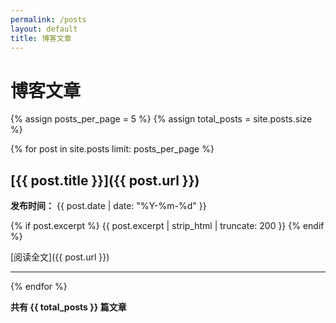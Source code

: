 ```yaml
---
permalink: /posts
layout: default
title: 博客文章
---
```


# 博客文章

{% assign posts_per_page = 5 %}
{% assign total_posts = site.posts.size %}

{% for post in site.posts limit: posts_per_page %}
## [{{ post.title }}]({{ post.url }})

**发布时间：** {{ post.date | date: "%Y-%m-%d" }}

{% if post.excerpt %}
{{ post.excerpt | strip_html | truncate: 200 }}
{% endif %}

[阅读全文]({{ post.url }})

---
{% endfor %}

**共有 {{ total_posts }} 篇文章**